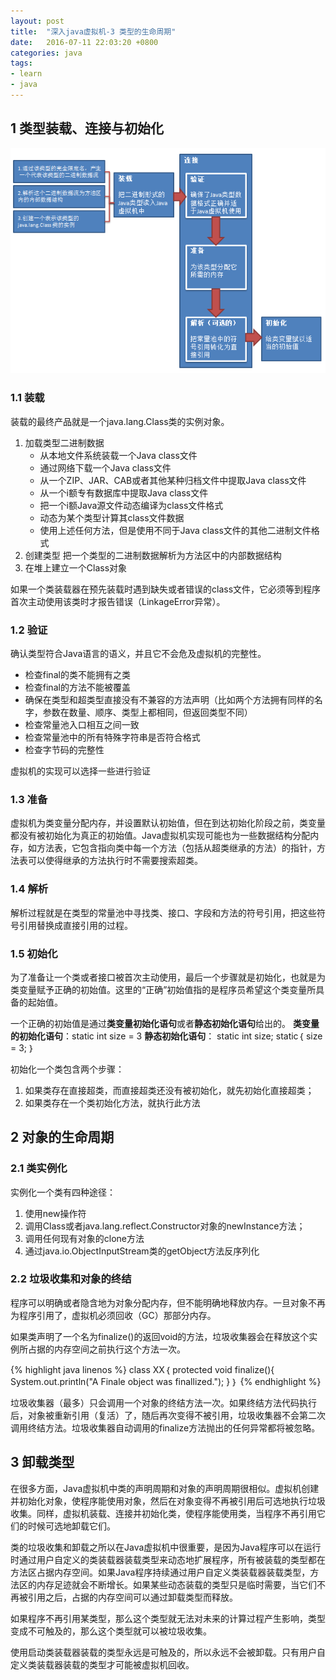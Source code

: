 ```yaml
---
layout: post
title:  "深入java虚拟机-3 类型的生命周期"
date:   2016-07-11 22:03:20 +0800
categories: java
tags:
- learn
- java
---
```


## 1 类型装载、连接与初始化

![inside-jvm-3](/public/img/2016-07-11-inside-jvm3.png)

### 1.1 装载

装载的最终产品就是一个java.lang.Class类的实例对象。

1. 加载类型二进制数据
   - 从本地文件系统装载一个Java class文件
   - 通过网络下载一个Java class文件
   - 从一个ZIP、JAR、CAB或者其他某种归档文件中提取Java class文件
   - 从一个i额专有数据库中提取Java class文件
   - 把一个i额Java源文件动态编译为class文件格式
   - 动态为某个类型计算其class文件数据
   - 使用上述任何方法，但是使用不同于Java class文件的其他二进制文件格式
2. 创建类型
   把一个类型的二进制数据解析为方法区中的内部数据结构
3. 在堆上建立一个Class对象

如果一个类装载器在预先装载时遇到缺失或者错误的class文件，它必须等到程序首次主动使用该类时才报告错误（LinkageError异常）。

### 1.2 验证

确认类型符合Java语言的语义，并且它不会危及虚拟机的完整性。

- 检查final的类不能拥有之类
- 检查final的方法不能被覆盖
- 确保在类型和超类型直接没有不兼容的方法声明（比如两个方法拥有同样的名字，参数在数量、顺序、类型上都相同，但返回类型不同）
- 检查常量池入口相互之间一致
- 检查常量池中的所有特殊字符串是否符合格式
- 检查字节码的完整性

虚拟机的实现可以选择一些进行验证

### 1.3 准备

虚拟机为类变量分配内存，并设置默认初始值，但在到达初始化阶段之前，类变量都没有被初始化为真正的初始值。Java虚拟机实现可能也为一些数据结构分配内存，如方法表，它包含指向类中每一个方法（包括从超类继承的方法）的指针，方法表可以使得继承的方法执行时不需要搜索超类。

### 1.4 解析

解析过程就是在类型的常量池中寻找类、接口、字段和方法的符号引用，把这些符号引用替换成直接引用的过程。

### 1.5 初始化

为了准备让一个类或者接口被首次主动使用，最后一个步骤就是初始化，也就是为类变量赋予正确的初始值。这里的“正确”初始值指的是程序员希望这个类变量所具备的起始值。

一个正确的初始值是通过**类变量初始化语句**或者**静态初始化语句**给出的。
**类变量的初始化语句**：static int size = 3
**静态初始化语句**： static int size; static｛ size = 3; ｝

初始化一个类包含两个步骤：
 1. 如果类存在直接超类，而直接超类还没有被初始化，就先初始化直接超类；
 2. 如果类存在一个类初始化方法，就执行此方法

## 2 对象的生命周期

### 2.1 类实例化

实例化一个类有四种途径：
1. 使用new操作符
2. 调用Class或者java.lang.reflect.Constructor对象的newInstance方法；
3. 调用任何现有对象的clone方法
4. 通过java.io.ObjectInputStream类的getObject方法反序列化

### 2.2 垃圾收集和对象的终结
程序可以明确或者隐含地为对象分配内存，但不能明确地释放内存。一旦对象不再为程序引用了，虚拟机必须回收（GC）那部分内存。

如果类声明了一个名为finalize()的返回void的方法，垃圾收集器会在释放这个实例所占据的内存空间之前执行这个方法一次。

{% highlight java linenos %}
class XX｛
  protected void finalize(){
    System.out.println("A Finale object was finallized.");
  }
｝
{% endhighlight %}

垃圾收集器（最多）只会调用一个对象的终结方法一次。如果终结方法代码执行后，对象被重新引用（复活）了，随后再次变得不被引用，垃圾收集器不会第二次调用终结方法。垃圾收集器自动调用的finalize方法抛出的任何异常都将被忽略。

## 3 卸载类型

在很多方面，Java虚拟机中类的声明周期和对象的声明周期很相似。虚拟机创建并初始化对象，使程序能使用对象，然后在对象变得不再被引用后可选地执行垃圾收集。同样，虚拟机装载、连接并初始化类，使程序能使用类，当程序不再引用它们的时候可选地卸载它们。

类的垃圾收集和卸载之所以在Java虚拟机中很重要，是因为Java程序可以在运行时通过用户自定义的类装载器装载类型来动态地扩展程序，所有被装载的类型都在方法区占据内存空间。如果Java程序持续通过用户自定义类装载器装载类型，方法区的内存足迹就会不断增长。如果某些动态装载的类型只是临时需要，当它们不再被引用之后，占据的内存空间可以通过卸载类型而释放。

如果程序不再引用某类型，那么这个类型就无法对未来的计算过程产生影响，类型变成不可触及的，那么这个类型就可以被垃圾收集。

使用启动类装载器装载的类型永远是可触及的，所以永远不会被卸载。只有用户自定义类装载器装载的类型才可能被虚拟机回收。